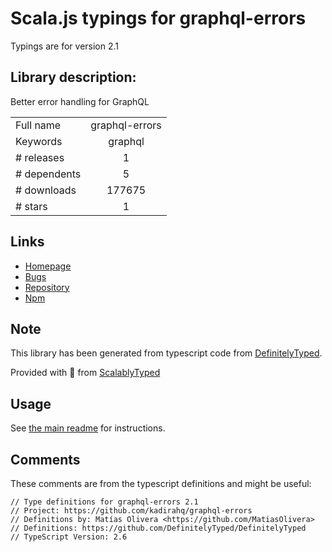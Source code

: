 
# Scala.js typings for graphql-errors

Typings are for version 2.1

## Library description:
Better error handling for GraphQL

|                    |                 |
| ------------------ | :-------------: |
| Full name          | graphql-errors |
| Keywords           | graphql |
| # releases         | 1 |
| # dependents       | 5 |
| # downloads        | 177675 |
| # stars            | 1 |

## Links
- [Homepage](https://github.com/kadirahq/graphql-errors#readme)
- [Bugs](https://github.com/kadirahq/graphql-errors/issues)
- [Repository](https://github.com/kadirahq/graphql-errors)
- [Npm](https://www.npmjs.com/package/graphql-errors)
    


## Note
This library has been generated from typescript code from [DefinitelyTyped](https://definitelytyped.org).

Provided with :purple_heart: from [ScalablyTyped](https://github.com/oyvindberg/ScalablyTyped)

## Usage
See [the main readme](../../readme.md) for instructions.

## Comments

These comments are from the typescript definitions and might be useful:
```
// Type definitions for graphql-errors 2.1
// Project: https://github.com/kadirahq/graphql-errors
// Definitions by: Matías Olivera <https://github.com/MatiasOlivera>
// Definitions: https://github.com/DefinitelyTyped/DefinitelyTyped
// TypeScript Version: 2.6

```

